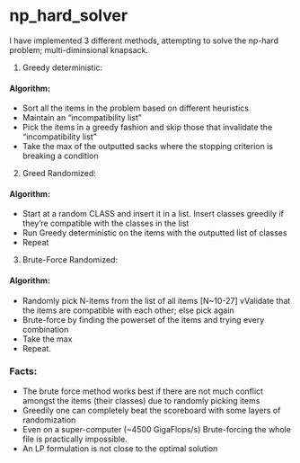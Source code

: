 # np_hard_solver
I have implemented 3 different methods, attempting to solve the np-hard problem; multi-diminsional knapsack.
1. Greedy deterministic:
#### Algorithm:
* Sort all the items in the problem based on different heuristics
* Maintain an “incompatibility list”
* Pick the items in a greedy fashion and skip those that invalidate the “incompatibility list”
* Take the max of the outputted sacks where the stopping criterion is breaking a condition
2. Greed Randomized:
#### Algorithm:
* Start at a random CLASS and insert it in a list. Insert classes greedily if they’re
compatible with the classes in the list
* Run Greedy deterministic on the items with the outputted list of classes
* Repeat
3. Brute-Force Randomized:
#### Algorithm:
* Randomly pick N-items from the list of all items [N~10-27]
vValidate that the items are compatible with each other; else pick again
* Brute-force by finding the powerset of the items and trying every combination
* Take the max
* Repeat.

### Facts:
* The brute force method works best if there are not much conflict amongst the items (their
classes) due to randomly picking items
* Greedily one can completely beat the scoreboard with some layers of randomization
* Even on a super-computer (~4500 GigaFlops/s) Brute-forcing the whole file is practically
impossible.
* An LP formulation is not close to the optimal solution
